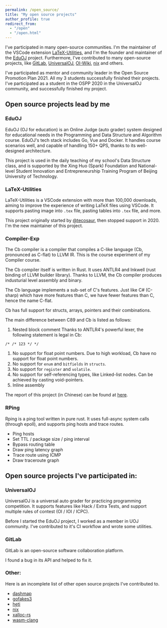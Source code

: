 ```yaml
---
permalink: /open_source/
title: "My open source projects"
author_profile: true
redirect_from:
  - "/open"
  - "/open.html"
---
```


I've participated in many open-source communities. I'm the maintainer of the VSCode extension [LaTeX-Utilities](https://github.com/tecosaur/LaTeX-Utilities), and I'm the founder and maintainer of the [EduOJ](https://github.com/eduoj) project. Furthermore, I've contributed to many open-source projects, like [GitLab](https://gitlab.com/gitlab-org/gitlab/-/merge_requests/20603), [UniversalOJ](https://github.com/UniversalOJ/UOJ-System), [OI-Wiki](https://github.com/OI-wiki/OI-wiki/), [nix](https://github.com/nix-rust/nix/) and others.

I've participated as mentor and community leader in the Open Source Promotion Plan 2021. All my 3 students successfully finished their projects. I've participated as a student in the OSPP 2020 in the UniversalOJ community, and successfully finished my project.

## Open source projects lead by me

### EduOJ

EduOJ (OJ for education) is an Online Judge (auto grader) system designed for educational needs in the Programming and Data Structure and Algorithm course. EduOJ's tech stack includes Go, Vue and Docker. It handles course scenarios well, and capable of handling 150+ QPS, thanks to its well-designed architecture.

This project is used in the daily teaching of my school's Data Structure class, and is supported by the Xing Huo (Spark) Foundation and National-level Student Innovation and Entrepreneurship Training Program of Beijing University of Technology.

### LaTeX-Utilities
LaTeX-Utilities is a VSCode extension with more than 100,000 downloads, aiming to improve the experience of writing LaTeX files using VSCode. It supports pasting image into `.tex` file, pasting tables into `.tex` file, and more.

This project originally started by [@tecosaur](https://github.com/tecosaur), then stopped support in 2020. I'm the new maintainer of this project.

### Compiler-Exp
The Cb compiler is a compiler that compiles a C-like language (Cb, pronounced as C-flat) to LLVM IR. This is the course experiment of my Compiler course.

The Cb compiler itself is written in Rust. It uses ANTLR4 and Inkwell (rust binding of LLVM builder library). Thanks to LLVM, the Cb compiler produces industurial level assembly and binary.

The Cb language implements a sub-set of C's features. Just like C# (C-sharp) which have more features than C, we have fewer features than C, hence the name C-flat.

Cb has full support for structs, arrays, pointers and their combinations.

The main difference between C89 and Cb is listed as follows:
1. Nested block comment
   Thanks to ANTLR4's powerful lexer, the following statement is legal in Cb:
```
/* /* 123 */ */
```
1. No support for float point numbers.
   Due to high workload, Cb have no support for float point numbers.
1. No support for `enum` and `bitfields` in `structs`.
1. No support for `register` and `volatile`.
1. No support for self-referencing types, like Linked-list nodes.
   Can be achieved by casting void-pointers.
1. Inline assembly

The report of this project (in Chinese) can be found at [here](https://github.com/leoleoasd/compiler_exp/blob/master/report/report.pdf).

### RPing

Rping is a ping tool written in pure rust. It uses full-async system calls (through epoll), and supports ping hosts and trace routes.

- Ping hosts
- Set TTL / package size / ping interval
- Bypass routing table
- Draw ping latency graph
- Trace route using ICMP
- Draw traceroute graph

## Open source projects I've participated in:

### UniversalOJ

UniversalOJ is a universal auto grader for practicing programming competition. It supports features like Hack / Extra Tests, and support multiple rules of contest (OI / IOI / ICPC).

Before I started the EduOJ project, I worked as a member in UOJ community. I've contributed to it's CI workflow and wrote some utilities.

### GitLab

GitLab is an open-source software collaboration platform.

I found a bug in its API and helped to fix it.

### Other:
Here is an incomplete list of other open source projects I've contributed to.

- [dashmap](https://github.com/xacrimon/dashmap/pull/186)
- [gofakes3](https://github.com/johannesboyne/gofakes3/pull/50)
- [heti](https://github.com/sivan/heti/pull/47)
- [nix](https://github.com/nix-rust/nix/pull/1752)
- [xalloc-rs](https://github.com/yvt/xalloc-rs/pull/1)
- [wasm-clang](https://github.com/binji/wasm-clang/pull/6)
